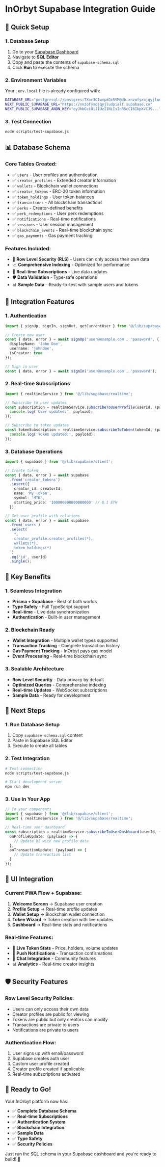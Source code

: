 # InOrbyt Supabase Integration Guide

## 🚀 Quick Setup

### 1. **Database Setup**
1. Go to your [Supabase Dashboard](https://supabase.com/dashboard)
2. Navigate to **SQL Editor**
3. Copy and paste the contents of `supabase-schema.sql`
4. Click **Run** to execute the schema

### 2. **Environment Variables**
Your `.env.local` file is already configured with:
```bash
DATABASE_URL="postgresql://postgres:7Xor3O1wvpdGxRVM@db.xnzofyxojqyjludpialf.supabase.co:5432/postgres"
NEXT_PUBLIC_SUPABASE_URL="https://xnzofyxojqyjludpialf.supabase.co"
NEXT_PUBLIC_SUPABASE_ANON_KEY="eyJhbGciOiJIUzI1NiIsInR5cCI6IkpXVCJ9..."
```

### 3. **Test Connection**
```bash
node scripts/test-supabase.js
```

## 📊 Database Schema

### **Core Tables Created:**
- ✅ `users` - User profiles and authentication
- ✅ `creator_profiles` - Extended creator information
- ✅ `wallets` - Blockchain wallet connections
- ✅ `creator_tokens` - ERC-20 token information
- ✅ `token_holdings` - User token balances
- ✅ `transactions` - All blockchain transactions
- ✅ `perks` - Creator-defined benefits
- ✅ `perk_redemptions` - User perk redemptions
- ✅ `notifications` - Real-time notifications
- ✅ `sessions` - User session management
- ✅ `blockchain_events` - Real-time blockchain sync
- ✅ `gas_payments` - Gas payment tracking

### **Features Included:**
- 🔐 **Row Level Security (RLS)** - Users can only access their own data
- 📈 **Comprehensive Indexing** - Optimized for performance
- 🔄 **Real-time Subscriptions** - Live data updates
- 🛡️ **Data Validation** - Type-safe operations
- 📊 **Sample Data** - Ready-to-test with sample users and tokens

## 🔧 Integration Features

### **1. Authentication**
```typescript
import { signUp, signIn, signOut, getCurrentUser } from '@/lib/supabase/auth';

// Create new user
const { data, error } = await signUp('user@example.com', 'password', {
  displayName: 'John Doe',
  username: 'johndoe',
  isCreator: true
});

// Sign in user
const { data, error } = await signIn('user@example.com', 'password');
```

### **2. Real-time Subscriptions**
```typescript
import { realtimeService } from '@/lib/supabase/realtime';

// Subscribe to user updates
const subscription = realtimeService.subscribeToUserProfile(userId, (payload) => {
  console.log('User updated:', payload);
});

// Subscribe to token updates
const tokenSubscription = realtimeService.subscribeToToken(tokenId, (payload) => {
  console.log('Token updated:', payload);
});
```

### **3. Database Operations**
```typescript
import { supabase } from '@/lib/supabase/client';

// Create token
const { data, error } = await supabase
  .from('creator_tokens')
  .insert({
    creator_id: creatorId,
    name: 'My Token',
    symbol: 'MTK',
    starting_price: '100000000000000000' // 0.1 ETH
  });

// Get user profile with relations
const { data, error } = await supabase
  .from('users')
  .select(`
    *,
    creator_profile:creator_profiles(*),
    wallets(*),
    token_holdings(*)
  `)
  .eq('id', userId)
  .single();
```

## 🎯 Key Benefits

### **1. Seamless Integration**
- **Prisma + Supabase** - Best of both worlds
- **Type Safety** - Full TypeScript support
- **Real-time** - Live data synchronization
- **Authentication** - Built-in user management

### **2. Blockchain Ready**
- **Wallet Integration** - Multiple wallet types supported
- **Transaction Tracking** - Complete transaction history
- **Gas Payment Tracking** - InOrbyt pays gas model
- **Event Processing** - Real-time blockchain sync

### **3. Scalable Architecture**
- **Row Level Security** - Data privacy by default
- **Optimized Queries** - Comprehensive indexing
- **Real-time Updates** - WebSocket subscriptions
- **Sample Data** - Ready for development

## 🚀 Next Steps

### **1. Run Database Setup**
1. Copy `supabase-schema.sql` content
2. Paste in Supabase SQL Editor
3. Execute to create all tables

### **2. Test Integration**
```bash
# Test connection
node scripts/test-supabase.js

# Start development server
npm run dev
```

### **3. Use in Your App**
```typescript
// In your components
import { supabase } from '@/lib/supabase/client';
import { realtimeService } from '@/lib/supabase/realtime';

// Real-time user dashboard
const subscription = realtimeService.subscribeToUserDashboard(userId, {
  onProfileUpdate: (payload) => {
    // Update UI with new profile data
  },
  onTransactionUpdate: (payload) => {
    // Update transaction list
  }
});
```

## 📱 UI Integration

### **Current PWA Flow + Supabase:**
1. **Welcome Screen** → Supabase user creation
2. **Profile Setup** → Real-time profile updates
3. **Wallet Setup** → Blockchain wallet connection
4. **Token Wizard** → Token creation with live updates
5. **Dashboard** → Real-time stats and notifications

### **Real-time Features:**
- 🔄 **Live Token Stats** - Price, holders, volume updates
- 📱 **Push Notifications** - Transaction confirmations
- 💬 **Chat Integration** - Community features
- 📊 **Analytics** - Real-time creator insights

## 🛡️ Security Features

### **Row Level Security Policies:**
- Users can only access their own data
- Creator profiles are public for viewing
- Tokens are public but only creators can modify
- Transactions are private to users
- Notifications are private to users

### **Authentication Flow:**
1. User signs up with email/password
2. Supabase creates auth user
3. Custom user profile created
4. Creator profile created if applicable
5. Real-time subscriptions activated

## 🎉 Ready to Go!

Your InOrbyt platform now has:
- ✅ **Complete Database Schema**
- ✅ **Real-time Subscriptions**
- ✅ **Authentication System**
- ✅ **Blockchain Integration**
- ✅ **Sample Data**
- ✅ **Type Safety**
- ✅ **Security Policies**

Just run the SQL schema in your Supabase dashboard and you're ready to build! 🚀
